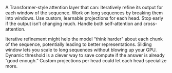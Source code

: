 A Transformer-style attention layer that can:
Iteratively refine its output for each window of the sequence.
Work on long sequences by breaking them into windows.
Use custom, learnable projections for each head.
Stop early if the output isn’t changing much.
Handle both self-attention and cross-attention.

Iterative refinement might help the model “think harder” about each chunk of the sequence, potentially leading to better representations.
Sliding window lets you scale to long sequences without blowing up your GPU.
Dynamic threshold is a clever way to save compute if the answer is already “good enough.”
Custom projections per head could let each head specialize more.
